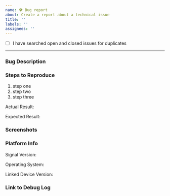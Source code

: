 ```yaml
---
name: 🛠️ Bug report
about: Create a report about a technical issue
title: ''
labels: ''
assignees: ''
---
```


<!--
Our bug tracker is ONLY for bugs. It is not for feature requests, questions, or comments.

Please fill out this template with all the information you have. We can't do much without
both the logs and a detailed description of what you've encountered. Please do your best!

Please note that this tracker is only for bugs. Please try these locations if you have a question or comment:

  https://community.signalusers.org/
  http://support.signal.org/
  support@signal.org

Lastly, be sure to preview your issue before saving. Thanks!
-->

- [ ] I have searched open and closed issues for duplicates
<!--
  You can search all issues here:
    https://github.com/signalapp/Signal-Desktop/issues?utf8=%E2%9C%93&q=is%3Aissue
  Replace [ ] with [X] once you've searched
-->

---

### Bug Description

<!-- Give an overall summary of the issue. -->

### Steps to Reproduce

<!-- Using bullet points, list the steps that reproduce the bug. -->

1.  step one
2.  step two
3.  step three

Actual Result:

<!-- Describe the details of the buggy behaviour. -->

Expected Result:

<!-- Describe in detail what the correct behavior should be. -->

### Screenshots

<!--
How to take screenshots on all OSes: https://www.take-a-screenshot.org/
You can drag and drop images into this text box.
-->

### Platform Info

Signal Version:

<!-- You can see Signal's version number at Help -> About or File -> About Signal Desktop -->

Operating System:

<!-- Instructions for finding your OS version are here: http://whatsmyos.com/ -->

Linked Device Version:

<!-- Android: Settings -> Help,  iOS: Settings -> General -> About -->

### Link to Debug Log

<!--
Immediately after the bug has happened, submit a debug log via View -> Debug Log, then copy that URL here.

In most cases, a log from your other devices is also useful:
  Android: https://support.signal.org/hc/en-us/articles/360007318591#android_debug
  iOS: https://support.signal.org/hc/en-us/articles/360007318591#ios_debug
-->
